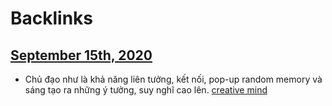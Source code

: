 
# Backlinks
## [September 15th, 2020](<September 15th, 2020.md>)
- Chủ đạo như là khả năng liên tưởng, kết nối, pop-up random memory và sáng tạo ra những ý tưởng, suy nghĩ cao lên. [creative mind](<creative mind.md>)

